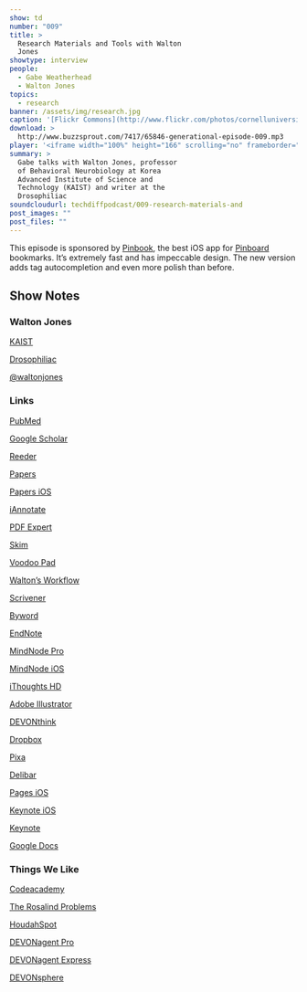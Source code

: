 ```yaml
---
show: td
number: "009"
title: >
  Research Materials and Tools with Walton
  Jones
showtype: interview
people:
  - Gabe Weatherhead
  - Walton Jones
topics:
  - research
banner: /assets/img/research.jpg
caption: '[Flickr Commons](http://www.flickr.com/photos/cornelluniversitylibrary/3610752603/)'
download: >
  http://www.buzzsprout.com/7417/65846-generational-episode-009.mp3
player: '<iframe width="100%" height="166" scrolling="no" frameborder="no" src="https://w.soundcloud.com/player/?url=https%3A//api.soundcloud.com/tracks/125781943%3Fsecret_token%3Ds-hQC8x&amp;color=ff6600&amp;auto_play=false&amp;show_artwork=true"></iframe>'
summary: >
  Gabe talks with Walton Jones, professor
  of Behavioral Neurobiology at Korea
  Advanced Institute of Science and
  Technology (KAIST) and writer at the
  Drosophiliac
soundcloudurl: techdiffpodcast/009-research-materials-and
post_images: ""
post_files: ""
---
```


This episode is sponsored by [Pinbook](http://click.linksynergy.com/fs-bin/stat?id=Ssqi/JNIy7o&offerid=146261&type=3&subid=0&tmpid=1826&RD_PARM1=https%253A%252F%252Fitunes.apple.com%252Fus%252Fapp%252Fpinbook-for-pinboard%252Fid564452716%253Fmt%253D8%2526uo%253D4%2526partnerId%253D30), the best iOS app for [Pinboard](http://pinboard.in/) bookmarks. It’s extremely fast and has impeccable design. The new version adds tag autocompletion and even more polish than before.

## Show Notes ##

### Walton Jones

<p><a href="http://jones.kaist.edu/">KAIST</a></p>
<p><a href="http://drosophiliac.com/">Drosophiliac</a></p>
<p><a href="http://twitter.com/waltonjones/">@waltonjones</a></p>

### Links

<p><a href="http://www.pubmed.org/">PubMed</a></p>
<p><a href="http://scholar.google.com/">Google Scholar</a></p>
<p><a href="http://reederapp.com/">Reeder</a></p>
<p><a href="http://www.mekentosj.com/papers/">Papers</a></p>
<p><a href="http://click.linksynergy.com/fs-bin/stat?id=Ssqi/JNIy7o&offerid=146261&type=3&subid=0&tmpid=1826&RD_PARM1=https%253A%252F%252Fitunes.apple.com%252Fus%252Fapp%252Fpapers%252Fid304655618%253Fmt%253D8%2526uo%253D4%2526partnerId%253D30">Papers iOS</a></p>
<p><a href="http://click.linksynergy.com/fs-bin/stat?id=Ssqi/JNIy7o&offerid=146261&type=3&subid=0&tmpid=1826&RD_PARM1=https%253A%252F%252Fitunes.apple.com%252Fus%252Fapp%252Fiannotate-pdf%252Fid363998953%253Fmt%253D8%2526uo%253D4%2526partnerId%253D30">iAnnotate</a></p>
<p><a href="http://click.linksynergy.com/fs-bin/stat?id=Ssqi/JNIy7o&offerid=146261&type=3&subid=0&tmpid=1826&RD_PARM1=https%253A%252F%252Fitunes.apple.com%252Fus%252Fapp%252Fpdf-expert-fill-forms-annotate%252Fid393316844%253Fmt%253D8%2526uo%253D4%2526partnerId%253D30">PDF Expert</a></p>
<p><a href="http://skim-app.sourceforge.net/">Skim</a></p>
<p><a href="http://flyingmeat.com/voodoopad/">Voodoo Pad</a></p>
<p><a href="http://drosophiliac.com/2012/09/an-academic-notetaking-workflow.html">Walton’s Workflow</a></p>
<p><a href="http://www.literatureandlatte.com/scrivener.php">Scrivener</a></p>
<p><a href="http://click.linksynergy.com/fs-bin/stat?id=Ssqi/JNIy7o&offerid=146261&type=3&subid=0&tmpid=1826&RD_PARM1=https%253A%252F%252Fitunes.apple.com%252Fus%252Fapp%252Fbyword%252Fid420212497%253Fmt%253D12%2526uo%253D4%2526partnerId%253D30">Byword</a></p>
<p><a href="http://endnote.com/">EndNote</a></p>
<p><a href="http://click.linksynergy.com/fs-bin/stat?id=Ssqi/JNIy7o&offerid=146261&type=3&subid=0&tmpid=1826&RD_PARM1=https%253A%252F%252Fitunes.apple.com%252Fus%252Fapp%252Fmindnode-pro%252Fid402398561%253Fmt%253D12%2526uo%253D4%2526partnerId%253D30">MindNode Pro</a></p>
<p><a href="http://click.linksynergy.com/fs-bin/stat?id=Ssqi/JNIy7o&offerid=146261&type=3&subid=0&tmpid=1826&RD_PARM1=https%253A%252F%252Fitunes.apple.com%252Fus%252Fapp%252Fmindnode%252Fid312220102%253Fmt%253D8%2526uo%253D4%2526partnerId%253D30">MindNode iOS</a></p>
<p><a href="http://click.linksynergy.com/fs-bin/stat?id=Ssqi/JNIy7o&offerid=146261&type=3&subid=0&tmpid=1826&RD_PARM1=https%253A%252F%252Fitunes.apple.com%252Fus%252Fapp%252Fithoughtshd-mindmapping%252Fid369020033%253Fmt%253D8%2526uo%253D4%2526partnerId%253D30">iThoughts HD</a></p>
<p><a href="http://www.google.com/url?sa=t&rct=j&q=adobe%20illustrator&source=web&cd=1&cad=rja&ved=0CD8QFjAA&url=http%3A%2F%2Fwww.adobe.com%2Fproducts%2Fillustrator.html&ei=SVueUJrgLM3K0AHBtoHQCg&usg=AFQjCNHVKfSIg65Dv_MQMDi7pCMs33RMLQ&sig2=2u9F61JB3DnKXWgl2wMs-Q">Adobe Illustrator</a></p>
<p><a href="http://www.devontechnologies.com/products/devonthink/overview.html">DEVONthink</a></p>
<p><a href="http://db.tt/f3lYNPt5">Dropbox</a></p>
<p><a href="http://www.pixa-app.com/">Pixa</a></p>
<p><a href="http://www.delibarapp.com/">Delibar</a></p>
<p><a href="http://click.linksynergy.com/fs-bin/stat?id=Ssqi/JNIy7o&offerid=146261&type=3&subid=0&tmpid=1826&RD_PARM1=https%253A%252F%252Fitunes.apple.com%252Fus%252Fapp%252Fpages%252Fid361309726%253Fmt%253D8%2526uo%253D4%2526partnerId%253D30">Pages iOS</a></p>
<p><a href="http://click.linksynergy.com/fs-bin/stat?id=Ssqi/JNIy7o&offerid=146261&type=3&subid=0&tmpid=1826&RD_PARM1=https%253A%252F%252Fitunes.apple.com%252Fus%252Fapp%252Fkeynote%252Fid361285480%253Fmt%253D8%2526uo%253D4%2526partnerId%253D30">Keynote iOS</a></p>
<p><a href="http://click.linksynergy.com/fs-bin/stat?id=Ssqi/JNIy7o&offerid=146261&type=3&subid=0&tmpid=1826&RD_PARM1=https%253A%252F%252Fitunes.apple.com%252Fus%252Fartist%252Fapple%252Fid284417353%253Fmt%253D12%2526uo%253D4%2526partnerId%253D30">Keynote</a></p>
<p><a href="https://docs.google.com/">Google Docs</a></p>

### Things We Like

<p><a href="http://www.codecademy.com/">Codeacademy</a></p>
<p><a href="http://rosalind.info/problems/as-table/">The Rosalind Problems</a></p>
<p><a href="http://www.houdah.com/houdahSpot/">HoudahSpot</a></p>
<p><a href="http://click.linksynergy.com/fs-bin/stat?id=Ssqi/JNIy7o&offerid=146261&type=3&subid=0&tmpid=1826&RD_PARM1=https%253A%252F%252Fitunes.apple.com%252Fus%252Fapp%252Fdevonagent-pro%252Fid450113817%253Fmt%253D12%2526partnerId%253D30">DEVONagent Pro</a></p>
<p><a href="http://click.linksynergy.com/fs-bin/stat?id=Ssqi/JNIy7o&offerid=146261&type=3&subid=0&tmpid=1826&RD_PARM1=https%253A%252F%252Fitunes.apple.com%252Fus%252Fapp%252Fdevonagent-express%252Fid438418396%253Fmt%253D12%2526partnerId%253D30">DEVONagent Express</a></p>
<p><a href="http://click.linksynergy.com/fs-bin/stat?id=Ssqi/JNIy7o&offerid=146261&type=3&subid=0&tmpid=1826&RD_PARM1=https%253A%252F%252Fitunes.apple.com%252Fus%252Fapp%252Fdevonsphere-express%252Fid501020582%253Fmt%253D12%2526partnerId%253D30">DEVONsphere</a></p>